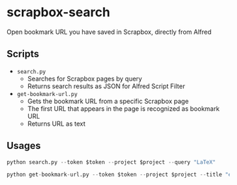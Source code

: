# scrapbox-search
Open bookmark URL you have saved in Scrapbox, directly from Alfred

## Scripts
- `search.py`
	- Searches for Scrapbox pages by query
	- Returns search results as JSON for Alfred Script Filter
- `get-bookmark-url.py`
	- Gets the bookmark URL from a specific Scrapbox page
	- The first URL that appears in the page is recognized as bookmark URL
	- Returns URL as text

## Usages
```python
python search.py --token $token --project $project --query "LaTeX"
```
```python
python get-bookmark-url.py --token $token --project $project --title "encoded_page_title"
```
